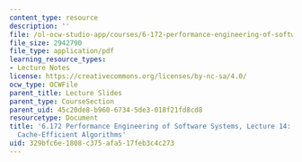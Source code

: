 ```yaml
---
content_type: resource
description: ''
file: /ol-ocw-studio-app/courses/6-172-performance-engineering-of-software-systems-fall-2018/329bfc6e1808c375afa517feb3c4c273_MIT6_172F18_lec14.pdf
file_size: 2942790
file_type: application/pdf
learning_resource_types:
- Lecture Notes
license: https://creativecommons.org/licenses/by-nc-sa/4.0/
ocw_type: OCWFile
parent_title: Lecture Slides
parent_type: CourseSection
parent_uid: 45c20de8-b960-6734-5de3-018f21fd8cd8
resourcetype: Document
title: '6.172 Performance Engineering of Software Systems, Lecture 14: Caching and
  Cache-Efficient Algorithms'
uid: 329bfc6e-1808-c375-afa5-17feb3c4c273
---
```

